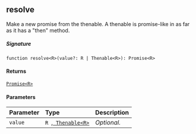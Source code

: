 ## resolve<R>

Make a new promise from the thenable. 
A thenable is promise-like in as far as it has a "then" method.

##### Signature
`function resolve<R>(value?: R | Thenable<R>): Promise<R>`

#### Returns
[`Promise<R>`](Promise.md)

#### Parameters


| Parameter	   | Type    | Description |
|:-------------|:---------------|:------------|
| `value`    | `R `,[` Thenable<R>`](Thenable.md) | _Optional._ |

